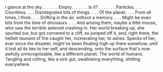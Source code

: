 I glance at the sky. . . . . . . Empty. . . . . . . Is it? . . . . . . . Particles. . . . Countless. . . . Disintegrated bits of things. . . . Of the planet. . . . From all times, I think. . . . Drifting in the air, without a memory. . . . Might be even bits from the time of dinosaurs. . . . And among them, maybe a little mouse, who saw the terrible asteroid crashing in. Her world breaking up, she spurted out, but got cornered to a cliff, so jumped off it, and, right there, the hellish tsunami of fire caught her, incinerating her, to ashes. Specks of her, ever since the disaster, might've been floating high up there somehow, until it lost all its ties to her self, and descending, onto the surface that's now awfully unrecognisable, like a different planet. The world of humans. Tangling and rotting, like a sick gut, swallowing everything, shitting everywhere.